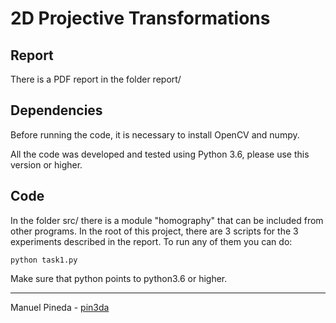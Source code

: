 # 2D Projective Transformations

## Report

There is a PDF report in the folder report/

## Dependencies

Before running the code, it is necessary to install OpenCV and numpy.

All the code was developed and tested using Python 3.6, please use this version
or higher.

## Code

In the folder src/ there is a module "homography" that can be included from
other programs. In the root of this project, there are 3 scripts for the
3 experiments described in the report. To run any of them you can do:

```
python task1.py
```

Make sure that python points to python3.6 or higher.

-----

Manuel Pineda - [pin3da](://github.com/pin3da)
